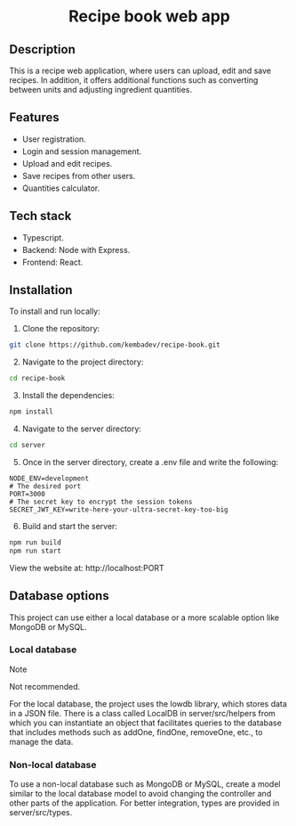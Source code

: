 <div align="center">
	<h1>Recipe book web app</h1>
</div>

## Description

  This is a recipe web application, where users can upload, edit and save recipes. In addition, it offers additional functions such as converting between units and adjusting ingredient quantities.

## Features

<ul style="display: flex; flex-direction: column; gap: 5px">
	<li>User registration.</li>
	<li>Login and session management.</li>
	<li>Upload and edit recipes.</li>
	<li>Save recipes from other users.</li>
  <li>Quantities calculator.</li>
</ul>

## Tech stack

<ul style="display: flex; flex-direction: column; gap: 5px">
  <li>Typescript.</li>
	<li>Backend: Node with Express.</li>
	<li>Frontend: React.</li>
</ul>

## Installation

To install and run locally:

1. Clone the repository:
  ```bash
  git clone https://github.com/kembadev/recipe-book.git
  ```
2. Navigate to the project directory:
  ```bash
  cd recipe-book
  ```
3. Install the dependencies:
  ```bash
  npm install
  ```
4. Navigate to the server directory:
  ```bash
  cd server
  ```
5. Once in the server directory, create a .env file and write the following:
  ```dotenv
  NODE_ENV=development
  # The desired port
  PORT=3000
  # The secret key to encrypt the session tokens
  SECRET_JWT_KEY=write-here-your-ultra-secret-key-too-big
  ```
6. Build and start the server:
  ```bash
  npm run build
  npm run start
  ```

View the website at: http://localhost:PORT

## Database options

  This project can use either a local database or a more scalable option like MongoDB or MySQL.

### Local database

  > [!NOTE]
  > Not recommended.

  For the local database, the project uses the lowdb library, which stores data in a JSON file. There is a class called LocalDB in server/src/helpers from which you can instantiate an object that facilitates queries to the database that includes methods such as addOne, findOne, removeOne, etc., to manage the data.

### Non-local database

  To use a non-local database such as MongoDB or MySQL, create a model similar to the local database model to avoid changing the controller and other parts of the application. For better integration, types are provided in server/src/types.